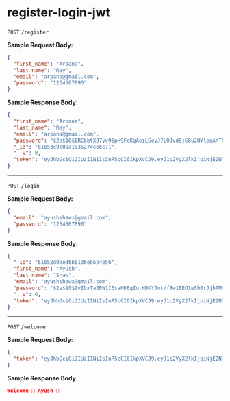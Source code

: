 # register-login-jwt

`POST` `/register`

**Sample Request Body:**

```json
{
  "first_name": "Arpana",
  "last_name": "Ray",
  "email": "arpana@gmail.com",
  "password": "1234567890"
}
```

**Sample Response Body:**

```json
{
  "first_name": "Arpana",
  "last_name": "Ray",
  "email": "arpana@gmail.com",
  "password": "$2a$10$ERCbbtX97yv95pH9FcKqAeiLGeyJ7LOJvdSjG8u2HYleqAhT6ekYG",
  "_id": "61653c9e09a1535274e66e71",
  "__v": 0,
  "token": "eyJhbGciOiJIUzI1NiIsInR5cCI6IkpXVCJ9.eyJ1c2VyX2lkIjoiNjE2NTNjOWUwOWExNTM1Mjc0ZTY2ZTcxIiwiZW1haWwiOiJhcnBhbmFAZ21haWwuY29tIiwiaWF0IjoxNjM0MDI0NjA3LCJleHAiOjE2MzQwMzE4MDd9.3oJNjrfRxS2yKtx0uImsQ0-ndHSx55y4BbmSIC2JAIg"
}
```

---

`POST` `/login`

**Sample Request Body:**

```json
{
  "email": "ayushshawx@gmail.com",
  "password": "1234567890"
}
```

**Sample Response Body:**

```json
{
  "_id": "61652d9bed6b6136eb6b4e56",
  "first_name": "Ayush",
  "last_name": "Shaw",
  "email": "ayushshawx@gmail.com",
  "password": "$2a$10$ZvIbxTaERW1I6saHD6gIu.HBKYJoc/f8w1EEO1eSb0rJjbAMK1hCK",
  "__v": 0,
  "token": "eyJhbGciOiJIUzI1NiIsInR5cCI6IkpXVCJ9.eyJ1c2VyX2lkIjoiNjE2NTJkOWJlZDZiNjEzNmViNmI0ZTU2IiwiZW1haWwiOiJheXVzaHNoYXd4QGdtYWlsLmNvbSIsImlhdCI6MTYzNDAyNDg0NSwiZXhwIjoxNjM0MDMyMDQ1fQ.sSlv_JcmpLhlsLOQs2QuxL6I1WO2tEiqRiVFuMG0thM"
}
```

---

`POST` `/welcome`

**Sample Request Body:**

```json
{
  "token": "eyJhbGciOiJIUzI1NiIsInR5cCI6IkpXVCJ9.eyJ1c2VyX2lkIjoiNjE2NTJkOWJlZDZiNjEzNmViNmI0ZTU2IiwiZW1haWwiOiJheXVzaHNoYXd4QGdtYWlsLmNvbSIsImlhdCI6MTYzNDAyMDkwNCwiZXhwIjoxNjM0MDI4MTA0fQ.Iw-BTjAcl3SK2v-uylLCCuzUu7_Cqw62Gh0I2mlrLDA"
}
```

**Sample Response Body:**

```json
Welcome 🙌 Ayush 👋
```
